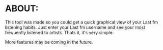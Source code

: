 # ABOUT: #
This tool was made so you could get a quick graphical view of your Last fm listening habits.  Just enter your Last fm username and see your most frequently listened to artists.  Thats it, it's very simple.

More features may be coming in the future.



